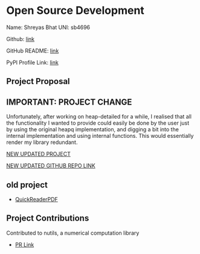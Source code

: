 # Open Source Development

Name: Shreyas Bhat
UNI: sb4696

Github: [link](https://github.com/Sbhat92)

GitHub README: [link](https://github.com/Sbhat92/Sbhat92/blob/main/README.md)

PyPI Profile Link: [link](https://pypi.org/user/Sbhat92/)

## Project Proposal

## IMPORTANT: PROJECT CHANGE

Unfortunately, after working on heap-detailed for a while, I realised that all the functionality I wanted to provide could easily be done by the user just by using the original heapq implementation, and digging a bit into the internal implementation and using internal functions. This would essentially render my library redundant.


[NEW UPDATED PROJECT](../projects/python/QuickReaderPDF.md)

[NEW UPDATED GITHUB REPO LINK](https://github.com/Sbhat92/QuickReaderPDF)

## old project
- [QuickReaderPDF](../projects/python/heap-implementation.md)

## Project Contributions

Contributed to nutils, a numerical computation library

- [PR Link](https://github.com/evalf/nutils/pull/781)
